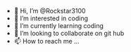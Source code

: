 - 👋 Hi, I’m @Rockstar3100
- 👀 I’m interested in coding
- 🌱 I’m currently learning coding
- 💞️ I’m looking to collaborate on git hub
- 📫 How to reach me ...

<!---
Rockstar3100/Rockstar3100 is a ✨ special ✨ repository because its `README.md` (this file) appears on your GitHub profile.
You can click the Preview link to take a look at your changes.
--->
